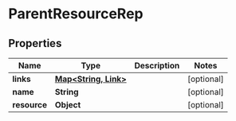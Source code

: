 

# ParentResourceRep


## Properties

Name | Type | Description | Notes
------------ | ------------- | ------------- | -------------
**links** | [**Map&lt;String, Link&gt;**](Link.md) |  |  [optional]
**name** | **String** |  |  [optional]
**resource** | **Object** |  |  [optional]



